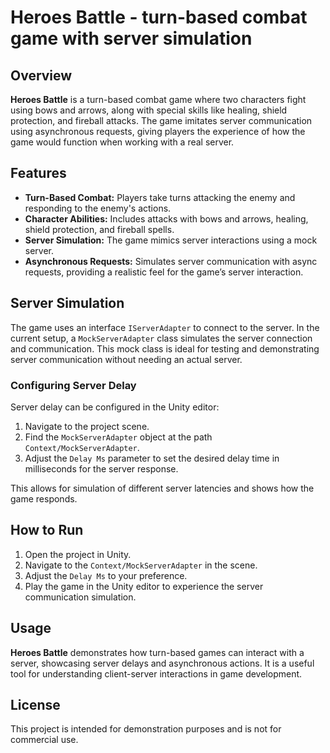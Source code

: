 # Heroes Battle - turn-based combat game with server simulation

## Overview

**Heroes Battle** is a turn-based combat game where two characters fight using bows and arrows, along with special skills like healing, shield protection, and fireball attacks. The game imitates server communication using asynchronous requests, giving players the experience of how the game would function when working with a real server.

## Features

- **Turn-Based Combat:** Players take turns attacking the enemy and responding to the enemy's actions.
- **Character Abilities:** Includes attacks with bows and arrows, healing, shield protection, and fireball spells.
- **Server Simulation:** The game mimics server interactions using a mock server.
- **Asynchronous Requests:** Simulates server communication with async requests, providing a realistic feel for the game’s server interaction.

## Server Simulation

The game uses an interface `IServerAdapter` to connect to the server. In the current setup, a `MockServerAdapter` class simulates the server connection and communication. This mock class is ideal for testing and demonstrating server communication without needing an actual server.

### Configuring Server Delay

Server delay can be configured in the Unity editor:

1. Navigate to the project scene.
2. Find the `MockServerAdapter` object at the path `Context/MockServerAdapter`.
3. Adjust the `Delay Ms` parameter to set the desired delay time in milliseconds for the server response.

This allows for simulation of different server latencies and shows how the game responds.

## How to Run

1. Open the project in Unity.
2. Navigate to the `Context/MockServerAdapter` in the scene.
3. Adjust the `Delay Ms` to your preference.
4. Play the game in the Unity editor to experience the server communication simulation.

## Usage

**Heroes Battle** demonstrates how turn-based games can interact with a server, showcasing server delays and asynchronous actions. It is a useful tool for understanding client-server interactions in game development.

## License

This project is intended for demonstration purposes and is not for commercial use.
